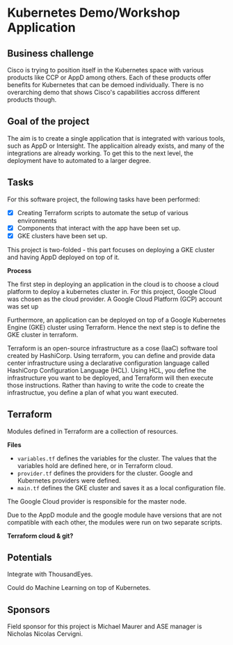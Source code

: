 # Kubernetes Demo/Workshop Application

## Business challenge

Cisco is trying to position itself in the Kubernetes space with various products like CCP or AppD among others. Each of these products offer benefits for Kubernetes that can be demoed individually. There is no overarching demo that shows Cisco's capabilities accross different products though. 


## Goal of the project

The aim is to create a single application that is integrated with various tools, such as AppD or Intersight. The applicaition already exists, and many of the integrations are already working. To get this to the next level, the deployment have to automated to a larger degree. 


## Tasks

For this software project, the following tasks have been performed:

- [x] Creating Terraform scripts to automate the setup of various environments
- [x] Components that interact with the app have been set up. 
- [x] GKE clusters have been set up. 

This project is two-folded - this part focuses on deploying a GKE cluster and having AppD deployed on top of it.


**Process**

The first step in deploying an application in the cloud is to choose a cloud platform to deploy a kubernetes cluster in. For this project, Google Cloud was chosen as the cloud provider. A Google Cloud Platform (GCP) account was set up

Furthermore, an application can be deployed on top of a Google Kubernetes Engine (GKE) cluster using Terraform. Hence the next step is to define the GKE cluster in terraform.

Terraform is an open-source infrastructure as a cose (IaaC) software tool created by HashiCorp. Using terraform, you can define and provide data center infrastructure using a declarative configuration language called HashiCorp Configuration Language (HCL). Using HCL, you define the infrastructure you want to be deployed, and Terraform will then execute those instructions. Rather than having to write the code to create the infrastructue, you define a plan of what you want executed. 

## Terraform

Modules defined in Terraform are a collection of resources. 


**Files**

- `variables.tf` defines the variables for the cluster. The values that the variables hold are defined here, or in Terraform cloud. 
- `provider.tf` defines the providers for the cluster. Google and Kubernetes providers were defined. 
- `main.tf` defines the GKE cluster and saves it as a local configuration file.




The Google Cloud provider is responsible for the master node. 

Due to the AppD module and the google module have versions that are not compatible with each other, the modules were run on two separate scripts.



**Terraform cloud & git?**


## Potentials

Integrate with ThousandEyes.

Could do Machine Learning on top of Kubernetes. 


## Sponsors

Field sponsor for this project is Michael Maurer and ASE manager is Nicholas Nicolas Cervigni. 




